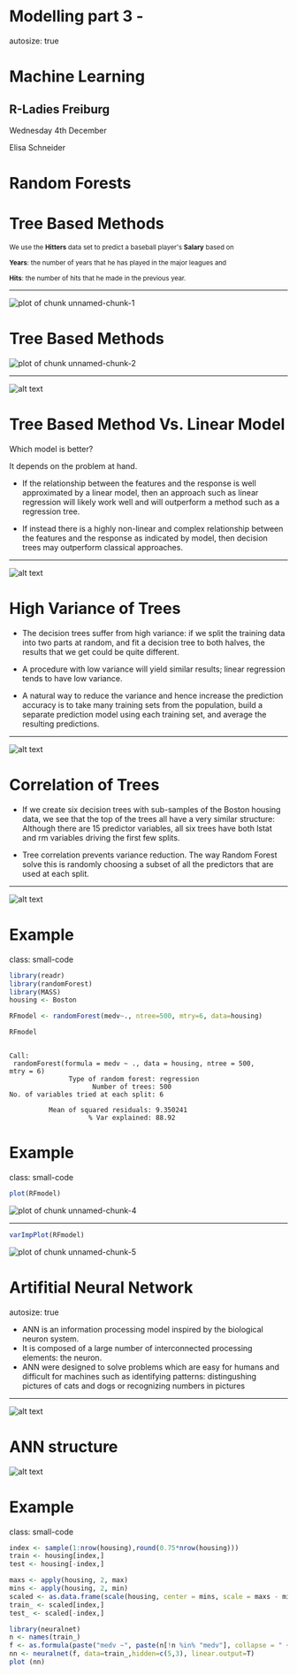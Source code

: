 Modelling part 3 -
========================================================
autosize: true


# Machine Learning

## R-Ladies Freiburg

 Wednesday 4th December

Elisa Schneider

Random Forests
========================================================


Tree Based Methods
========================================================

<small> We use the **Hitters** data set to predict a baseball player's **Salary** based on

**Years**: the number of years that he has played in the major leagues and

**Hits**: the number of hits that he made in the previous year. </small>

***

![plot of chunk unnamed-chunk-1](modeling3-figure/unnamed-chunk-1-1.png)




Tree Based Methods
========================================================

![plot of chunk unnamed-chunk-2](modeling3-figure/unnamed-chunk-2-1.png)

***

![alt text](modeling3-figure/Capture1.png)

Tree Based Method Vs. Linear Model
========================================================

<style>


/* heading for slides with two hashes ## */
.reveal .slides section .slideContent h2 {
   font-size: 40px;
   font-weight: bold;
   color: violet;
}

/* ordered and unordered list styles */
.reveal ul, 
.reveal ol {
    font-size: 25px;
}

</style>

Which model is better? 

It depends on the problem at hand. 
- If the relationship between the features and the response is well approximated
by a linear model, then an approach such as linear regression
will likely work well and will outperform a method such as a regression
tree. 

- If instead there is a highly
non-linear and complex relationship between the features and the response
as indicated by model, then decision trees may outperform classical
approaches.


***

![alt text](modeling3-figure/Capture2.png)

High Variance of Trees
========================================================


- The decision trees suffer from high variance: if we split the training data into two parts at random, and fit a decision tree to both halves, the results that we get could be quite different.

- A procedure with low variance will yield similar
results; linear regression tends to have low variance.

- A natural way to reduce the variance and hence increase the prediction
accuracy  is to take many training sets
from the population, build a separate prediction model using each training
set, and average the resulting predictions.

*** 
![alt text](modeling3-figure/Capture3.png)


<style>
.small-code pre code {
  font-size: 1em;
}
</style>

Correlation of Trees
========================================================

- If we create six decision trees with sub-samples of the Boston housing data, we see that the top of the trees all have a very similar structure: Although there are 15 predictor variables, all six trees have both lstat and rm variables driving the first few splits.

- Tree correlation prevents variance reduction. The way Random Forest solve this is randomly choosing a subset of all the predictors that are used at each split. 

***

![alt text](modeling3-figure/Capture4.png)



Example
========================================================
class: small-code


```r
library(readr)
library(randomForest)
library(MASS)
housing <- Boston

RFmodel <- randomForest(medv~., ntree=500, mtry=6, data=housing)

RFmodel
```

```

Call:
 randomForest(formula = medv ~ ., data = housing, ntree = 500,      mtry = 6) 
               Type of random forest: regression
                     Number of trees: 500
No. of variables tried at each split: 6

          Mean of squared residuals: 9.350241
                    % Var explained: 88.92
```

Example
========================================================
class: small-code


```r
plot(RFmodel)
```

![plot of chunk unnamed-chunk-4](modeling3-figure/unnamed-chunk-4-1.png)

***


```r
varImpPlot(RFmodel)
```

![plot of chunk unnamed-chunk-5](modeling3-figure/unnamed-chunk-5-1.png)

Artifitial Neural Network
========================================================
autosize: true

- ANN is an information processing model inspired by the biological neuron system. 
- It is composed of a large number of interconnected processing elements: the neuron. 
- ANN were designed to solve problems which are easy for humans and difficult for machines such as identifying patterns: distingushing pictures of cats and dogs or recognizing numbers in pictures

****

![alt text](modeling3-figure/Capture5.png)

ANN structure
========================================================


![alt text](modeling3-figure/Capture7.png)


Example
========================================================
class: small-code


```r
index <- sample(1:nrow(housing),round(0.75*nrow(housing)))
train <- housing[index,]
test <- housing[-index,] 
```


```r
maxs <- apply(housing, 2, max) 
mins <- apply(housing, 2, min)
scaled <- as.data.frame(scale(housing, center = mins, scale = maxs - mins))
train_ <- scaled[index,]
test_ <- scaled[-index,]
```



```r
library(neuralnet)
n <- names(train_)
f <- as.formula(paste("medv ~", paste(n[!n %in% "medv"], collapse = " + ")))
nn <- neuralnet(f, data=train_,hidden=c(5,3), linear.output=T)
plot (nn)
```


